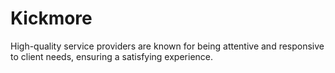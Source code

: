 # Kickmore
High-quality service providers are known for being attentive and responsive to client needs, ensuring a satisfying experience.
